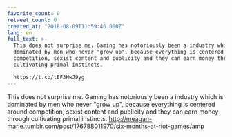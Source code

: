 ```yaml
---
favorite_count: 0
retweet_count: 0
created_at: "2018-08-09T11:59:46.000Z"
lang: en
full_text: >-
  This does not surprise me. Gaming has notoriously been a industry which is
  dominated by men who never "grow up", because everything is centered around
  competition, sexist content and publicity and they can earn money through
  cultivating primal instincts.

  https://t.co/tBF3HwJ9yg
---
```


This does not surprise me. Gaming has notoriously been a industry which is
dominated by men who never "grow up", because everything is centered around
competition, sexist content and publicity and they can earn money through
cultivating primal instincts.
<http://meagan-marie.tumblr.com/post/176788011970/six-months-at-riot-games/amp>
